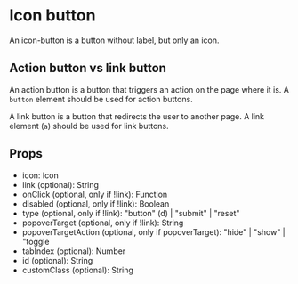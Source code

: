 # Icon button

An icon-button is a button without label, but only an icon.

## Action button vs link button

An action button is a button that triggers an action on the page where it is. A <code>button</code> element should be used for action buttons.

A link button is a button that redirects the user to another page. A link element (<code>a</code>) should be used for link buttons.

## Props

- icon: Icon
- link (optional): String
- onClick (optional, only if !link): Function
- disabled (optional, only if !link): Boolean
- type (optional, only if !link): "button" (d) | "submit" | "reset"
- popoverTarget (optional, only if !link): String
- popoverTargetAction (optional, only if popoverTarget): "hide" | "show" | "toggle
- tabIndex (optional): Number
- id (optional): String
- customClass (optional): String